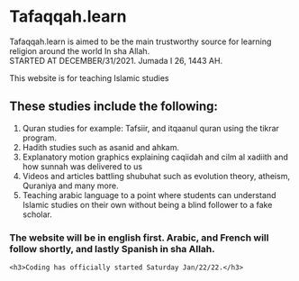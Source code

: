 # Tafaqqah.learn
Tafaqqah.learn is aimed to be the main trustworthy source for learning religion around the world In sha Allah.  
STARTED AT DECEMBER/31/2021.  Jumada I 26, 1443 AH.

This website is for teaching Islamic studies</h1>
    <h2>These studies include the following:</h2>
    <ol>
        <li>Quran studies for example: Tafsiir, and itqaanul quran using the tikrar program.</li>
        <li>Hadith studies such as asanid and ahkam.</li>
        <li>Explanatory motion graphics explaining caqiidah and cilm al xadiith and how sunnah was delivered to us</li>
        <li>Videos and articles battling shubuhat such as evolution theory, atheism, Quraniya and many more.</li>
        <li>Teaching arabic language to a point where students can understand Islamic studies on their own without being a blind follower to a fake scholar.</li>
    </ol>
    <h3>The website will be in english first. Arabic, and French will follow shortly, and lastly Spanish in sha Allah.</h3>

    <h3>Coding has officially started Saturday Jan/22/22.</h3>
